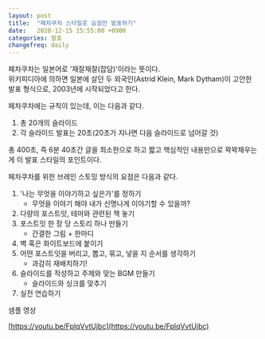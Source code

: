 ```yaml
---
layout: post
title:  "페차쿠차 스타일로 요점만 발표하기"
date:   2020-12-15 15:55:00 +0900
categories: 발표
changefreq: daily
---
```


페차쿠차는 일본어로 '재잘재잘(잡담)'이라는 뜻이다.  
위키피디아에 의하면 일본에 살던 두 외국인(Astrid Klein, Mark Dytham)이 고안한 발표 형식으로, 2003년에 시작되었다고 한다.

페차쿠차에는 규칙이 있는데, 이는 다음과 같다.
1. 총 20개의 슬라이드  
2. 각 슬라이드 발표는 20초(20초가 지나면 다음 슬라이드로 넘어갈 것)
 
총 400초, 즉 6분 40초간 글을 최소한으로 하고 짧고 핵심적인 내용만으로 꽉꽉채우는게 이 발표 스타일의 포인트이다.

페차쿠차를 위한 브레인 스토밍 방식의 요점은 다음과 같다.
1. '나는 무엇을 이야기하고 싶은가'를 정하기
   - 무엇을 이야기 해야 내가 신명나게 이야기할 수 있을까? 
2. 다량의 포스트잇, 테마와 관련된 책 놓기
3. 포스트잇 한 장 당 스토리 하나 만들기
   - 간결한 그림 + 한마디 
4. 벽 혹은 화이트보드에 붙이기 
5. 어떤 포스트잇을 버리고, 뽑고, 묶고, 넣을 지 순서를 생각하기
   - 과감히 재배치하기! 
6. 슬라이드를 작성하고 주제와 맞는 BGM 만들기
   - 슬라이드와 싱크를 맞추기 
7. 실전 연습하기 

샘플 영상

[https://youtu.be/FplqVvtUjbc](https://youtu.be/FplqVvtUjbc)
